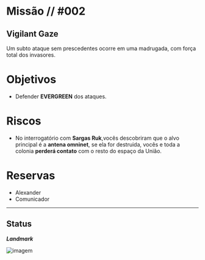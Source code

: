 # Missão // #002
## Vigilant Gaze

Um subto ataque sem prescedentes ocorre em uma madrugada, com força total dos invasores.


# Objetivos
- Defender **EVERGREEN** dos ataques.

# Riscos
- No interrogatório com **Sargas Ruk**,vocês descobriram que o alvo principal é a **antena omninet**, se ela for destruida, vocês e toda a colonia **perderá contato** com o resto do espaço da União.

# Reservas
- Alexander
- Comunicador 
---

## Status


***Landmark***

![imagem](clocks/04/4clock_-2.png)
